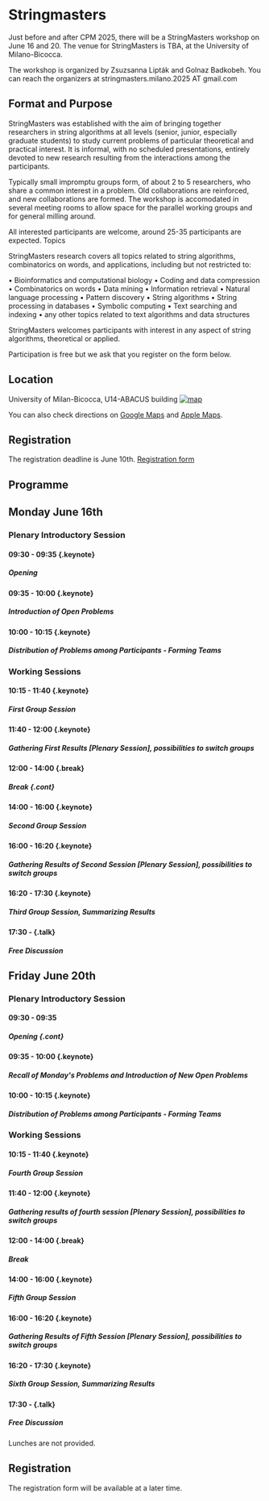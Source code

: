 <style type="text/css">
tbody { width:100%;background-color:#ddeeff;border-collapse:collapse; }
table { width:100%;background-color:#ddeeff;border-collapse:collapse; }
th { background-color:#ddeeff;color:white;width:50%;padding:1px;border:2px solid #ddeeff; }
td { padding:0px;border:2px solid #ddeeff; }
td { background-color: #c7fdb5; }
.table--bg--red {
	background-color: #ffcfdc;
}
.table--bg--yellow {
	background-color: #ffffc2;
}
.table--bg--green {
	background-color: #c7fdb5;
}
.keynote {
    background-color: #ffffc2;
    padding: 5px;
    max-width: 10%;
    border: 1px solid #000;
    border-radius: 11px;
    display: inline
}
.talk {
    background-color: #c7fdb5;
    padding: 5px;
    max-width: 10%;
    border: 1px solid #000;
    border-radius: 11px;
    display: inline
}
.break {
    background-color: #ffcfdc;
    padding: 5px;
    max-width: 10%;
    border: 1px solid #000;
    border-radius: 11px;
    display: inline
}
.cont {
    display: inline;
    margin-top: -40px;
    white-space: pre-line;

}
</style>


# Stringmasters

Just before and after CPM 2025, there will be a StringMasters workshop on June 16 and 20. 
The venue for StringMasters is TBA, at the University of Milano-Bicocca.

The workshop is organized by Zsuzsanna Lipták and Golnaz Badkobeh. 
You can reach the organizers at stringmasters.milano.2025 AT gmail.com

## Format and Purpose

StringMasters was established with the aim of bringing together researchers in string algorithms at all levels (senior, junior, especially graduate students) to study current problems of particular theoretical and practical interest. It is informal, with no scheduled presentations, entirely devoted to new research resulting from the interactions among the participants.

Typically small impromptu groups form, of about 2 to 5 researchers, who share a common interest in a problem. Old collaborations are reinforced, and new collaborations are formed. The workshop is accomodated in several meeting rooms to allow space for the parallel working groups and for general milling around.

All interested participants are welcome, around 25-35 participants are expected.
Topics

StringMasters research covers all topics related to string algorithms,
combinatorics on words, and applications, including but not restricted to:

  • Bioinformatics and computational biology
  • Coding and data compression
  • Combinatorics on words
  • Data mining
  • Information retrieval
  • Natural language processing
  • Pattern discovery
  • String algorithms
  • String processing in databases
  • Symbolic computing
  • Text searching and indexing
  • any other topics related to text algorithms and data structures


StringMasters welcomes participants with interest in any aspect of string algorithms, theoretical or applied.

Participation is free but we ask that you register on the form below.

## Location

University of Milan-Bicocca, U14-ABACUS building [![map](/map-u14.jpg)](https://www.openstreetmap.org/way/23154089#map=19/45.523734/9.219992) 

You can also check directions on [Google Maps](https://maps.app.goo.gl/Y4wqzV8Vgr8JnMB26) and [Apple Maps](https://maps.apple.com/?address=Viale%20Sarca%20336,%2020126%20Milano,%20Italia&auid=10195625695833040895&ll=45.523623,9.219530&lsp=9902&q=Dipartimento%20di%20Informatica,%20Sistemistica%20e%20Comunicazione%20DISCo&t=r).

## Registration

The registration deadline is June 10th. [Registration form](https://framaforms.org/cpm-2025-stringmasters-1743620470)

## Programme

## Monday June 16th

### Plenary Introductory Session

#### 09:30 - 09:35 {.keynote}
##### Opening 

#### 09:35 - 10:00 {.keynote}
##### Introduction of Open Problems 

#### 10:00 - 10:15 {.keynote}
##### Distribution of Problems among Participants - Forming Teams

### Working Sessions

#### 10:15 - 11:40 {.keynote}
##### First Group Session 

#### 11:40 - 12:00 {.keynote}
##### Gathering First Results [Plenary Session], possibilities to switch groups 

#### 12:00 - 14:00 {.break}  
##### Break {.cont}

#### 14:00 - 16:00 {.keynote}
##### Second Group Session 

#### 16:00 - 16:20 {.keynote}
##### Gathering Results of Second Session [Plenary Session], possibilities to switch groups 

#### 16:20 - 17:30 {.keynote}
##### Third Group Session, Summarizing Results 

#### 17:30 -  {.talk}
##### Free Discussion 


## Friday June 20th

### Plenary Introductory Session

#### 09:30 - 09:35
##### Opening {.cont}

#### 09:35 - 10:00 {.keynote}
##### Recall of Monday's Problems and Introduction of New Open Problems 

#### 10:00 - 10:15 {.keynote}
##### Distribution of Problems among Participants - Forming Teams 

### Working Sessions

#### 10:15 - 11:40 {.keynote}
##### Fourth Group Session 

#### 11:40 - 12:00 {.keynote}
##### Gathering results of fourth session [Plenary Session], possibilities to switch groups 

#### 12:00 - 14:00 {.break}  
##### Break 

#### 14:00 - 16:00 {.keynote}
##### Fifth  Group Session 

#### 16:00 - 16:20 {.keynote}
##### Gathering Results of Fifth  Session [Plenary Session], possibilities to switch groups 

#### 16:20 - 17:30 {.keynote}
##### Sixth Group Session, Summarizing Results 

#### 17:30 -  {.talk}
##### Free Discussion 



Lunches are not provided.

## Registration

The registration form will be available at a later time.
